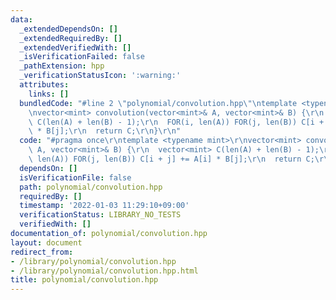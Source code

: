 ```yaml
---
data:
  _extendedDependsOn: []
  _extendedRequiredBy: []
  _extendedVerifiedWith: []
  _isVerificationFailed: false
  _pathExtension: hpp
  _verificationStatusIcon: ':warning:'
  attributes:
    links: []
  bundledCode: "#line 2 \"polynomial/convolution.hpp\"\ntemplate <typename mint>\r\
    \nvector<mint> convolution(vector<mint>& A, vector<mint>& B) {\r\n  vector<mint>\
    \ C(len(A) + len(B) - 1);\r\n  FOR(i, len(A)) FOR(j, len(B)) C[i + j] += A[i]\
    \ * B[j];\r\n  return C;\r\n}\r\n"
  code: "#pragma once\r\ntemplate <typename mint>\r\nvector<mint> convolution(vector<mint>&\
    \ A, vector<mint>& B) {\r\n  vector<mint> C(len(A) + len(B) - 1);\r\n  FOR(i,\
    \ len(A)) FOR(j, len(B)) C[i + j] += A[i] * B[j];\r\n  return C;\r\n}\r\n"
  dependsOn: []
  isVerificationFile: false
  path: polynomial/convolution.hpp
  requiredBy: []
  timestamp: '2022-01-03 11:29:10+09:00'
  verificationStatus: LIBRARY_NO_TESTS
  verifiedWith: []
documentation_of: polynomial/convolution.hpp
layout: document
redirect_from:
- /library/polynomial/convolution.hpp
- /library/polynomial/convolution.hpp.html
title: polynomial/convolution.hpp
---
```


